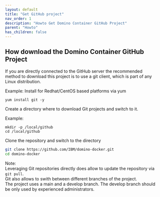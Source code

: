 ```yaml
---
layout: default
title: "Get GitHub project"
nav_order: 1
description: "Howto Get Domino Container GitHub Project"
parent: "Howto"
has_children: false
---
```


## How download the Domino Container GitHub Project

If you are directly connected to the GitHub server the recommended method to download this project is to use a git client, which is part of any Linux distribution.

Example: Install for Redhat/CentOS based platforms via yum

```
yum install git -y
```

Create a directory where to download Git projects and switch to it.

Example:

```
mkdir -p /local/github
cd /local/github
```

Clone the repository and switch to the directory

```bash
git clone https://github.com/IBM/domino-docker.git
cd domino-docker
```

Note:  
Leveraging Git repositories directly does allow to update the repository via `git pull`.  
Git also allows to swith between different branches of the project.  
The project uses a main and a develop branch. The develop branch should be only used by experienced administrators.
